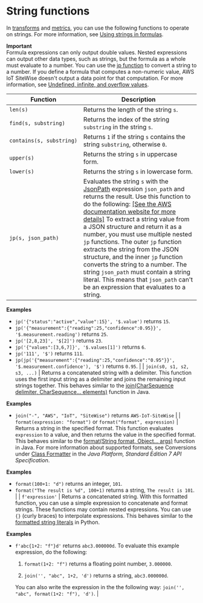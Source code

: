 # String functions<a name="expression-string-functions"></a>

In [transforms](transforms.md) and [metrics](metrics.md), you can use the following functions to operate on strings\. For more information, see [Using strings in formulas](expression-tutorials.md#use-strings-in-formulas)\.

**Important**  
<a name="formula-output-rules"></a>Formula expressions can only output double values\. Nested expressions can output other data types, such as strings, but the formula as a whole must evaluate to a number\. You can use the [jp function](#jp-definition) to convert a string to a number\. If you define a formula that computes a non\-numeric value, AWS IoT SiteWise doesn't output a data point for that computation\. For more information, see [Undefined, infinite, and overflow values](expression-tutorials.md#undefined-values)\.


| Function | Description | 
| --- | --- | 
|  `len(s)`  |  Returns the length of the string `s`\.  | 
|  `find(s, substring)`  |  Returns the index of the string `substring` in the string `s`\.  | 
|  `contains(s, substring)`  |  Returns `1` if the string `s` contains the string `substring`, otherwise `0`\.  | 
|  `upper(s)`  |  Returns the string `s` in uppercase form\.  | 
|  `lower(s)`  |  Returns the string `s` in lowercase form\.  | 
|   `jp(s, json_path)`  |  Evaluates the string `s` with the [JsonPath](https://github.com/json-path/JsonPath) expression `json_path` and returns the result\. Use this function to do the following: [\[See the AWS documentation website for more details\]](http://docs.aws.amazon.com/iot-sitewise/latest/userguide/expression-string-functions.html) To extract a string value from a JSON structure and return it as a number, you must use multiple nested `jp` functions\. The outer `jp` function extracts the string from the JSON structure, and the inner `jp` function converts the string to a number\. The string `json_path` must contain a string literal\. This means that `json_path` can't be an expression that evaluates to a string\. 

**Examples**  
+ `jp('{"status":"active","value":15}', '$.value')` returns `15`\.
+ `jp('{"measurement":{"reading":25,"confidence":0.95}}', '$.measurement.reading')` returns `25`\.
+ `jp('[2,8,23]', '$[2]')` returns `23`\.
+ `jp('{"values":[3,6,7]}', '$.values[1]')` returns `6`\.
+ `jp('111', '$')` returns `111`\.
+ `jp(jp('{"measurement":{"reading":25,"confidence":"0.95"}}', '$.measurement.confidence'), '$')` returns `0.95`\.  | 
|  `join(s0, s1, s2, s3, ...)`  |  Returns a concatenated string with a delimiter\. This function uses the first input string as a delimiter and joins the remaining input strings together\. This behaves similar to the [join\(CharSequence delimiter, CharSequence\.\.\. elements\)](https://docs.oracle.com/javase/8/docs/api/java/lang/String.html#join-java.lang.CharSequence-java.lang.CharSequence...-) function in Java\. 

**Examples**  
+ `join("-", "AWS", "IoT", "SiteWise")` returns `AWS-IoT-SiteWise`  | 
|  `format(expression: "format")` or `format("format", expression)`  |  Returns a string in the specified format\. This function evaluates `expression` to a value, and then returns the value in the specified format\. This behaves similar to the [format\(String format, Object\.\.\. args\)](https://docs.oracle.com/javase/8/docs/api/java/lang/String.html#format-java.lang.String-java.lang.Object...-) function in Java\. For more information about supported formats, see Conversions under [Class Formatter](https://docs.oracle.com/javase/7/docs/api/java/util/Formatter.html) in the *Java Platform, Standard Edition 7 API Specification*\. 

**Examples**  
+ `format(100+1: "d")` returns an integer, `101`\.
+ `format("The result is %d", 100+1)` returns a string, `The result is 101`\.  | 
|  `f'expression'`  |  Returns a concatenated string\. With this formatted function, you can use a simple expression to concatenate and format strings\. These functions may contain nested expressions\. You can use `{}` \(curly braces\) to interpolate expressions\. This behaves similar to the [formatted string literals](https://docs.python.org/3/reference/lexical_analysis.html#f-strings) in Python\. 

**Examples**  
+ `f'abc{1+2: "f"}d'` returns `abc3.000000d`\. To evaluate this example expression, do the following:

  1. `format(1+2: "f")` returns a floating point number, `3.000000`\.

  1. `join('', "abc", 1+2, 'd')` returns a string, `abc3.000000d`\.

  You can also write the expression in the the following way: `join('', "abc", format(1+2: "f"), 'd')`\.  | 